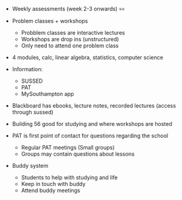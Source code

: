 - Weekly assessments (week 2-3 onwards) 💀💀
- Problem classes + workshops
	- Probblem classes are interactive lectures
	- Workshops are drop ins (unstructured)
	-  Only need to attend one problem class

- 4 modules, calc, linear algebra, statistics, computer science

- Information:
	- SUSSED
	- PAT
	- MySouthampton app

- Blackboard has ebooks, lecture notes, recorded lectures (access through sussed)

- Building 56 good for studying and where workshops are hosted

- PAT is first point of contact for questions regarding the school
	- Regular PAT meetings (Small groups)
	- Groups may contain questions about lessons 

- Buddy system 
	- Students to help with studying and life
	- Keep in touch with buddy
	- Attend buddy meetings